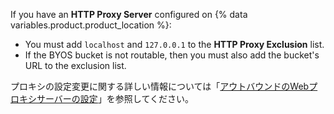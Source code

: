 If you have an **HTTP Proxy Server** configured on {% data variables.product.product_location %}:
  - You must add `localhost` and `127.0.0.1` to the **HTTP Proxy Exclusion** list.
  - If the BYOS bucket is not routable, then you must also add the bucket's URL to the exclusion list.

  プロキシの設定変更に関する詳しい情報については「[アウトバウンドのWebプロキシサーバーの設定](/admin/configuration/configuring-an-outbound-web-proxy-server)」を参照してください。